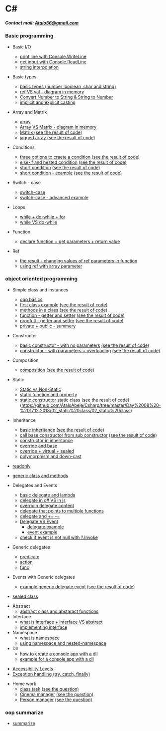 # C#
##### Contact mail: Atalo56@gmail.com

### Basic programming
+ Basic I/O
  * [print line with Console.WriteLine](https://github.com/AtaloAbeje/Csharp/tree/master/Day%2001%20-%2021.10.2018/00_MyFirstSln/MyFirstProj)
  * [get input with Console.ReadLine](https://github.com/AtaloAbeje/Csharp/tree/master/Day%2001%20-%2021.10.2018/02_readValue/readValue)
  * [string interpolation](https://github.com/AtaloAbeje/Csharp/tree/master/Day%2002%20-%2029.10.2018/05_String%20Interpolation/String%20Interpolation)
+ Basic types
  * [basic types (number, boolean, char and string)](https://github.com/AtaloAbeje/Csharp/tree/master/Day%2001%20-%2021.10.2018/01_VarTypes/VarTypes)
  * [ref VS val - diagram in memory](https://github.com/AtaloAbeje/Csharp/blob/master/Day%2001%20-%2021.10.2018/ref%20vs%20val.png)
  * [Convert Number to String & String to Number](https://github.com/AtaloAbeje/Csharp/tree/master/Day%2002%20-%2029.10.2018/00_ConvertFromString/ConvertFromString)
  * [implicit and explicit casting](https://github.com/AtaloAbeje/Csharp/tree/master/Day%2002%20-%2029.10.2018/01_Casting/Casting)
+ Array and Matrix
  * [array](https://github.com/AtaloAbeje/Csharp/tree/master/Day%2002%20-%2029.10.2018/03_Arrays)
  * [Array VS Matrix - diagram in memory](https://github.com/AtaloAbeje/Csharp/blob/master/Day%2003%20-%2005.11.2018/memory_snapshot_1.png)
  * [Matrix (see the result of code)](https://github.com/AtaloAbeje/Csharp/tree/master/Day%2003%20-%2005.11.2018/00_Matrix)
  * [jagged array (see the result of code)](https://github.com/AtaloAbeje/Csharp/tree/master/Day%2003%20-%2005.11.2018/01_jugged%20array)
+ Conditions
  * [three options to craete a condition](https://github.com/AtaloAbeje/Csharp/tree/master/Day%2004%20-%2012.11.2018/00_Conditions/00_Conditions) [(see the result of code)](https://github.com/AtaloAbeje/Csharp/blob/master/Day%2004%20-%2012.11.2018/00_Conditions/result.png)
  * [else-if and nested condition](https://github.com/AtaloAbeje/Csharp/blob/master/Day%2004%20-%2012.11.2018/01_nested%20conduition/01_nested%20conduition/Program.cs) [(see the result of code)](https://github.com/AtaloAbeje/Csharp/blob/master/Day%2004%20-%2012.11.2018/01_nested%20conduition/result.png)
  * [short condition](https://github.com/AtaloAbeje/Csharp/blob/master/Day%2004%20-%2012.11.2018/02_Short%20Condition/02_Short%20Condition/Program.cs) [(see the result of code)](https://github.com/AtaloAbeje/Csharp/blob/master/Day%2004%20-%2012.11.2018/02_Short%20Condition/result.png)
  * [short condition - example](https://github.com/AtaloAbeje/Csharp/blob/master/Day%2004%20-%2012.11.2018/03_short%20condition%20-%20example/03_short%20condition%20-%20example/Program.cs) [(see the result of code)](https://github.com/AtaloAbeje/Csharp/blob/master/Day%2004%20-%2012.11.2018/03_short%20condition%20-%20example/result.png)

+ Switch - case
   * [switch-case](https://github.com/AtaloAbeje/Csharp/tree/master/Day%2004%20-%2012.11.2018/04_switch%20case/04_switch%20case)
   * [switch-case - advanced example](https://github.com/AtaloAbeje/Csharp/tree/master/Day%2004%20-%2012.11.2018/05_switch%20case%20-%20for%20grades/05_switch%20case%20-%20for%20grades)

+ Loops
   * [while + do-while + for](https://github.com/AtaloAbeje/Csharp/tree/master/Day%2004%20-%2012.11.2018/06_loops/06_loops)
   * [while VS do-while](https://github.com/AtaloAbeje/Csharp/tree/master/Day%2004%20-%2012.11.2018/07_while%20VS%20do-while/07_while%20VS%20do-while)
+ Function
   * [declare function + get parameters + return value](https://github.com/AtaloAbeje/Csharp/tree/master/Day%2004%20-%2012.11.2018/08_functions/08_functions)
+ Ref
   * [the result - changing values of ref parameters in function](https://github.com/AtaloAbeje/Csharp/tree/master/Day%2004%20-%2012.11.2018/09_ref%20problem/09_ref%20problem)
   * [using ref with array parameter](https://github.com/AtaloAbeje/Csharp/tree/master/Day%2004%20-%2012.11.2018/10_ref/10_ref)
   
### object oriented programming
+ Simple class and instances
   * [oop basics](https://github.com/AtaloAbeje/Csharp/blob/master/Day%2004%20-%2012.11.2018/oop%20basics.docx)
   * [first class example](https://github.com/AtaloAbeje/Csharp/tree/master/Day%2004%20-%2012.11.2018/12_first%20class%20example/12_first%20class%20example) [(see the result of code)](https://github.com/AtaloAbeje/Csharp/blob/master/Day%2004%20-%2012.11.2018/12_first%20class%20example/result.png)
   * [methods in a class](https://github.com/AtaloAbeje/Csharp/tree/master/Day%2004%20-%2012.11.2018/13_class%20and%20method/13_class%20and%20method) [(see the result of code)](https://github.com/AtaloAbeje/Csharp/blob/master/Day%2004%20-%2012.11.2018/13_class%20and%20method/result.png)
   * [function - getter and setter](https://github.com/AtaloAbeje/Csharp/tree/master/Day%2005%20-%2019.11.2018/00_accesss/00_accesss) [(see the result of code)](https://github.com/AtaloAbeje/Csharp/blob/master/Day%2005%20-%2019.11.2018/00_accesss/result.png)
   * [propfull - getter and setter](https://github.com/AtaloAbeje/Csharp/tree/master/Day%2005%20-%2019.11.2018/01_propfull/00_accesss) [(see the result of code)](https://github.com/AtaloAbeje/Csharp/blob/master/Day%2005%20-%2019.11.2018/01_propfull/result.png)
   * [private + public - summery](https://github.com/AtaloAbeje/Csharp/blob/master/Day%2005%20-%2019.11.2018/private%20%2B%20public%20-%20summery.pdf)
   
+ Constructor
   * [basic constructor - with no parameters](https://github.com/AtaloAbeje/Csharp/tree/master/Day%2006%20-%2026.11.2018/00_constructor/00_constructor) [(see the result of code)](https://github.com/AtaloAbeje/Csharp/blob/master/Day%2006%20-%2026.11.2018/00_constructor/result.png)
   * [constructor - with parameters + overloading](https://github.com/AtaloAbeje/Csharp/tree/master/Day%2006%20-%2026.11.2018/01_constructor%20with%20parameters/01_constructor%20with%20parameters) [(see the result of code)](https://github.com/AtaloAbeje/Csharp/blob/master/Day%2006%20-%2026.11.2018/01_constructor%20with%20parameters/result.png)
+ Composition
   * [composition](https://github.com/AtaloAbeje/Csharp/tree/master/Day%2006%20-%2026.11.2018/02_composition/02_composition) [(see the result of code)](https://github.com/AtaloAbeje/Csharp/blob/master/Day%2006%20-%2026.11.2018/02_composition/result.png)
+ Static
   * [Static vs Non-Static](https://github.com/AtaloAbeje/Csharp/tree/master/Day%2008%20-%2017.12.2018/00_static)
   * [static function and property](https://github.com/AtaloAbeje/Csharp/tree/master/Day%2008%20-%2017.12.2018/00_static/00_static)
   * [static constructor](https://github.com/AtaloAbeje/Csharp/tree/master/Day%2008%20-%2017.12.2018/01_static%20constructor/01_static%20constructor)
    static class (see the result of code)(https://github.com/AtaloAbeje/Csharp/tree/master/Day%2008%20-%2017.12.2018/02_static%20class/02_static%20class)

+ Inheritance
   * [basic inheritance](https://github.com/AtaloAbeje/Csharp/tree/master/Day%2008%20-%2017.12.2018/03_inheritance/03_inheritance) [(see the result of code)](https://github.com/AtaloAbeje/Csharp/blob/master/Day%2008%20-%2017.12.2018/03_inheritance/result.png)
   * [call base constructor from sub constructor](https://github.com/AtaloAbeje/Csharp/tree/master/Day%2008%20-%2017.12.2018/04_inheritance/03_inheritance) [(see the result of code)](https://github.com/AtaloAbeje/Csharp/blob/master/Day%2008%20-%2017.12.2018/04_inheritance/result.png)
   * [constructor in inheritance](https://github.com/AtaloAbeje/Csharp/blob/master/Day%2008%20-%2017.12.2018/Constructor%20in%20inheritance.md)
   * [override and base](https://github.com/AtaloAbeje/Csharp/blob/master/Day%2008%20-%2017.12.2018/override%20and%20base.md)
   * [override + virtual + sealed](https://github.com/AtaloAbeje/Csharp/blob/master/Day%2009%20-%2024.12.2018/01_Override.md)
   * [polymorphism and down-cast](https://github.com/AtaloAbeje/Csharp/blob/master/Day%2008%20-%2017.12.2018/polymorphism%20and%20down-cast.md)

* [readonly](https://github.com/AtaloAbeje/Csharp/blob/master/Day%2009%20-%2024.12.2018/01_Override.md)

* [generic class and methods](https://github.com/AtaloAbeje/Csharp/blob/master/Day%2009%20-%2024.12.2018/02_Generic.md)

+ Delegates and Events
   * [basic delegate and lambda](https://github.com/AtaloAbeje/Csharp/blob/master/Day%2010%20-%2031.12.2018/02_Delegates/Program.cs)
   * [delegate in c# VS in js](https://github.com/AtaloAbeje/Csharp/tree/master/Day%2010%20-%2031.12.2018/01_function%20var%20-%20in%20c%23%20and%20in%20javascript)
   * [overridin delegate content](https://github.com/AtaloAbeje/Csharp/blob/master/Day%2010%20-%2031.12.2018/03_Delegates/Program.cs)
   * [delegate that points to multiple functions](https://github.com/AtaloAbeje/Csharp/blob/master/Day%2010%20-%2031.12.2018/04_Delegates/Program.cs)
   * [delegate and += -=](https://github.com/AtaloAbeje/Csharp/blob/master/Day%2010%20-%2031.12.2018/05_Delegates/Program.cs)
   * [Delegate VS Event](https://github.com/AtaloAbeje/Csharp/tree/master/Day%2010%20-%2031.12.2018/06_event%20vs%20delegate)
        * [delegate example](https://github.com/AtaloAbeje/Csharp/blob/master/Day%2010%20-%2031.12.2018/06_event%20vs%20delegate/00_delegate/Program.cs)
        * [event example](https://github.com/AtaloAbeje/Csharp/blob/master/Day%2010%20-%2031.12.2018/06_event%20vs%20delegate/01_event/Program.cs)
   * [check if event is not null with ?.Invoke](https://github.com/AtaloAbeje/Csharp/blob/master/Day%2010%20-%2031.12.2018/07_handle%20null%20event/Program.cs)

+ Generic delegates
    * [predicate](https://github.com/AtaloAbeje/Csharp/blob/master/Day%2010%20-%2031.12.2018/08_generic%20delegates/01_Peredicate/Program.cs)
    * [action](https://github.com/AtaloAbeje/Csharp/blob/master/Day%2010%20-%2031.12.2018/08_generic%20delegates/02_Action/Program.cs)
    * [func](https://github.com/AtaloAbeje/Csharp/blob/master/Day%2010%20-%2031.12.2018/08_generic%20delegates/03_Func/Program.cs)
+ Events with Generic delegates
    * [example generic delegate event](https://github.com/AtaloAbeje/Csharp/blob/master/Day%2010%20-%2031.12.2018/09_example%20of%20car%20and%20generic%20delegate%20event/program.cs) [(see the result of code)](https://github.com/AtaloAbeje/Csharp/blob/master/Day%2010%20-%2031.12.2018/09_example%20of%20car%20and%20generic%20delegate%20event/result.png)

* [sealed class](https://github.com/AtaloAbeje/Csharp/tree/master/Day%2012%20-%2014.01.2019/00_sealed%20class)
+ Abstract
    * [abstract class and abstaract functions](https://github.com/AtaloAbeje/Csharp/tree/master/Day%2012%20-%2014.01.2019/01_abstract%20class)
+ Interface
    * [what is interface + interface VS abstract](https://github.com/AtaloAbeje/Csharp/blob/master/Day%2012%20-%2014.01.2019/03_interface/03_interface.pdf)
    * [implementing interface](https://github.com/AtaloAbeje/Csharp/tree/master/Day%2012%20-%2014.01.2019/03_interface)
+ Namespace
    * [what is namespace](https://github.com/AtaloAbeje/Csharp/tree/master/Day%2012%20-%2014.01.2019/05_namespace)
    * [using namespace and nested-namespace](https://github.com/AtaloAbeje/Csharp/tree/master/Day%2012%20-%2014.01.2019/05_namespace/00_namespace/00_namespace)
+ Dll
    * [how to create a console app with a dll](https://github.com/AtaloAbeje/Csharp/tree/master/Day%2012%20-%2014.01.2019/06_DLL/00_example)
    * [example for a console app with a dll](https://github.com/AtaloAbeje/Csharp/tree/master/Day%2012%20-%2014.01.2019/06_DLL/00_example/example)

* [Accessibility Levels](https://github.com/AtaloAbeje/Csharp/blob/master/Day%2012%20-%2014.01.2019/07_Access%20modifiers/Accessibility%20Levels.pdf)
* [Exception handling (try, catch, finally)](https://github.com/AtaloAbeje/Csharp/tree/master/Day%2012%20-%2014.01.2019/08_error%20handling)

+ Home work
  * [class task](https://github.com/AtaloAbeje/Csharp/tree/master/Home_work/Class%20Task/class_task_solution/class_task_24_12) [(see the question)](https://github.com/AtaloAbeje/Csharp/blob/master/Home_work/Class%20Task/class%20task.pdf)
  * [Cinema manager](https://github.com/AtaloAbeje/Csharp/tree/master/Home_work/ClassTask_10_12_18%20-%20CinemaManager/Q2%20-%20result) [(see the question)](https://github.com/AtaloAbeje/Csharp/blob/master/Home_work/ClassTask_10_12_18%20-%20CinemaManager/OPP%20-%20Q.png)
  * [Person manager](https://github.com/AtaloAbeje/Csharp/tree/master/Home_work/ClassTask_10_12_18%20-%20Person/Q1%20-%20result) [(see the question)](https://github.com/AtaloAbeje/Csharp/blob/master/Home_work/ClassTask_10_12_18%20-%20Person/OPP%20-%20Q.png)
### oop summarize
* [summarize](https://github.com/AtaloAbeje/Csharp/blob/master/Day%2012%20-%2014.01.2019/oop%20-%20full%20overview.pdf)
  
